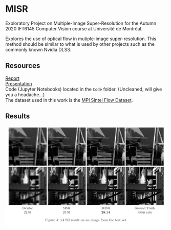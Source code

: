 # MISR
Exploratory Project on Multiple-Image Super-Resolution for the Autumn 2020 IFT6145 Computer Vision course at Université de Montréal.

Explores the use of optical flow in mutiple-image super-resolution. This method should be similar to what is used by other projects such as the commonly known Nvidia DLSS.

## Resources
[Report](Report.pdf)  
[Presentation](Slides.pdf)  
Code (Jupyter Notebooks) located in the `Code` folder. (Uncleaned, will give you a headache...)  
The dataset used in this work is the [MPI Sintel Flow Dataset](http://sintel.is.tue.mpg.de/).  

## Results
![Examples](img/Comparison.png?raw=true)
